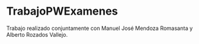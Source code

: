 # TrabajoPWExamenes
Trabajo realizado conjuntamente con Manuel José Mendoza Romasanta y Alberto Rozados Vallejo.
